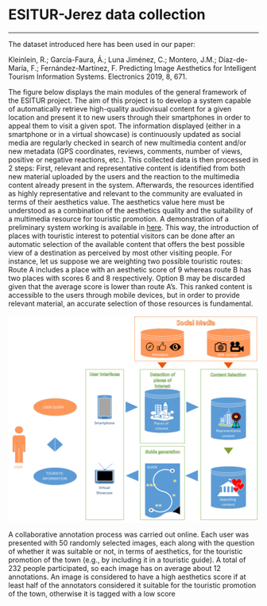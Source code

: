 
# ESITUR-Jerez data collection
---

The dataset introduced here has been used in our paper:

Kleinlein, R.; García-Faura, Á.; Luna Jiménez, C.; Montero, J.M.; Díaz-de-María, F.; Fernández-Martínez, F. Predicting Image Aesthetics for Intelligent Tourism Information Systems. Electronics 2019, 8, 671.

The figure below displays the main modules of the general framework of the ESITUR project. 
The aim of this project is to develop a system capable of automatically retrieve high-quality audiovisual content for a given location and present it to new users through their smartphones in order to appeal them to visit a given spot. 
The information displayed (either in a smartphone or in a virtual showcase) is continuously updated as social media are regularly checked in search of new multimedia content and/or new metadata (GPS coordinates, reviews, comments, number of views, positive or negative reactions, etc.). 
This collected data is then processed in 2 steps: 
First, relevant and representative content is identified from both new material uploaded by the users and the reaction to the multimedia content already present in the system.
Afterwards, the resources identified as highly representative and relevant to the community are evaluated in terms of their aesthetics value.
The aesthetics value here must be understood as a combination of the aesthetics quality and the suitability of a multimedia resource for touristic promotion. 
A demonstration of a preliminary system working is available in [here](https://youtu.be/lvKL-GD5beM). 
This way, the introduction of places with touristic interest to potential visitors can be done after an automatic selection of the available content that offers the best possible view of a destination as perceived by most other visiting people. 
For instance, let us suppose we are weighting two possible touristic routes: 
Route A includes a place with an aesthetic score of 9 whereas route B has two places with scores 6 and 8 respectively. 
Option B may be discarded given that the average score is lower than route A’s. 
This ranked content is accessible to the users through mobile devices, but in order to provide relevant material, an accurate selection of those resources is fundamental.


![ESITUR Project scheme](esitur_project.png)

A collaborative annotation process was carried out online. Each user was presented with 50 randomly selected images, each along with the question of whether it was suitable or not, in terms of aesthetics, for the touristic promotion of the town (e.g., by including it in a touristic guide). A total of 232 people participated, so each image has on average about 12 annotations.
An image is considered to have a high aesthetics score if at least half of the annotators considered it suitable for the touristic promotion of the town, otherwise it is tagged with a low score